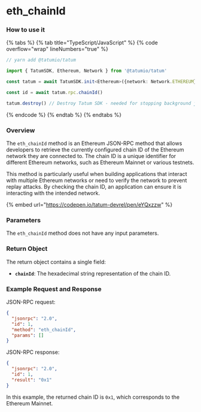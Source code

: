 # eth\_chainId

### How to use it

{% tabs %}
{% tab title="TypeScript/JavaScript" %}
{% code overflow="wrap" lineNumbers="true" %}
```typescript
// yarn add @tatumio/tatum

import { TatumSDK, Ethereum, Network } from '@tatumio/tatum'

const tatum = await TatumSDK.init<Ethereum>({network: Network.ETHEREUM})

const id = await tatum.rpc.chainId()

tatum.destroy() // Destroy Tatum SDK - needed for stopping background jobs
```
{% endcode %}
{% endtab %}
{% endtabs %}

### Overview

The `eth_chainId` method is an Ethereum JSON-RPC method that allows developers to retrieve the currently configured chain ID of the Ethereum network they are connected to. The chain ID is a unique identifier for different Ethereum networks, such as Ethereum Mainnet or various testnets.

This method is particularly useful when building applications that interact with multiple Ethereum networks or need to verify the network to prevent replay attacks. By checking the chain ID, an application can ensure it is interacting with the intended network.

{% embed url="https://codepen.io/tatum-devrel/pen/eYQxzzw" %}

### Parameters

The `eth_chainId` method does not have any input parameters.

### Return Object

The return object contains a single field:

* **`chainId`**: The hexadecimal string representation of the chain ID.

### Example Request and Response

JSON-RPC request:

```json
{
  "jsonrpc": "2.0",
  "id": 1,
  "method": "eth_chainId",
  "params": []
}
```

JSON-RPC response:

```json
{
  "jsonrpc": "2.0",
  "id": 1,
  "result": "0x1"
}
```

In this example, the returned chain ID is `0x1`, which corresponds to the Ethereum Mainnet.
